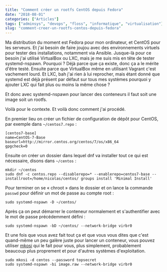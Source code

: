 ```yaml
---
title: "Comment créer un rootfs CentOS depuis Fedora"
date: "2018-08-01"
categories: ["Articles"]
tags: ["adminsys", "devops", "floss", "informatique", "virtualisation"]
slug: "comment-creer-un-rootfs-centos-depuis-fedora"
---
```


Ma distribution du moment est Fedora pour mon ordinateur, et CentOS pour les serveurs. Et j'ai besoin de faire joujou avec des environnements virtuels pour tester des installations, notamment via Ansible. Jusque-là pour ce besoin j'ai utilisé VirtualBox ou LXC, mais je me suis mis en tête de tester systemd-nspawn. Pourquoi ? Déjà parce que ça existe, donc ça a le mérite d'être testé. Ensuite parce que VirtualBox même en utilisant Vagrant c'est vachement lourd. Et LXC, bah j'ai rien à lui reprocher, mais étant donné que systemd est déjà présent par défaut sur tous mes systèmes pourquoi y ajouter LXC qui fait plus ou moins la même chose ?

Et donc avec systemd-nspawn pour lancer des conteneurs il faut soit une image soit un rootfs.

Voilà pour le contexte. Et voilà donc comment j'ai procédé.

En premier lieu on créer un fichier de configuration de dépôt pour CentOS, par exemple dans `~/centos7.repo` :

```
[centos7-base]
name=CentOS-7-Base
baseurl=http://mirror.centos.org/centos/7/os/x86_64
gpgcheck=0
```

Ensuite on créer un dossier dans lequel dnf va installer tout ce qui est nécessaire, disons dans `~/centos` :

```
mkdir ~/centos
sudo dnf -c centos.repo --disablerepo=* --enablerepo=centos7-base --installroot=/home/nicolas/centos/ groups install 'Minimal Install'
```

Pour terminer on se « chroot » dans le dossier et on lance la commande `passwd` pour définir un mot de passe au compte root :

```
sudo systemd-nspawn -D ~/centos/
```

Après ça on peut démarrer le conteneur normalement et s'authentifier avec le mot de passe précédemment défini :

```
sudo systemd-nspawn -bD ~/centos/ --network-bridge virbr0
```

Et une fois que vous avez fait tout ça et que vous vous dites que c'est quand-même un peu galère juste pour lancer un conteneur, vous pouvez utiliser [mkosi](http://0pointer.net/blog/mkosi-a-tool-for-generating-os-images.html) qui le fait pour vous, plus simplement, probablement beaucoup plus proprement et pour d'autres systèmes d'exploitation.

```
sudo mkosi -d centos --password topsecret
sudo systemd-nspawn -bi image.raw --network-bridge virbr0
```
